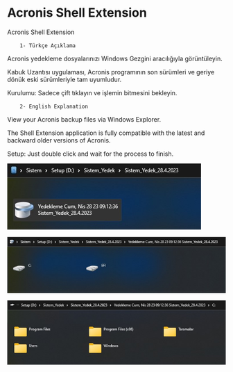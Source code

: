 # Acronis Shell Extension
Acronis Shell Extension

        1- Türkçe Açıklama

Acronis yedekleme dosyalarınızı Windows Gezgini aracılığıyla görüntüleyin.

Kabuk Uzantısı uygulaması, Acronis programının son sürümleri ve geriye dönük eski sürümleriyle tam uyumludur.

Kurulumu:
Sadece çift tıklayın ve işlemin bitmesini bekleyin.

        2- English Explanation

View your Acronis backup files via Windows Explorer.

The Shell Extension application is fully compatible with the latest and backward older versions of Acronis.

Setup:
Just double click and wait for the process to finish.


![sample](https://github.com/abdullah-erturk/Acronis-Shell-Extension/blob/main/1.jpg)

![sample](https://github.com/abdullah-erturk/Acronis-Shell-Extension/blob/main/2.jpg)

![sample](https://github.com/abdullah-erturk/Acronis-Shell-Extension/blob/main/3.jpg)